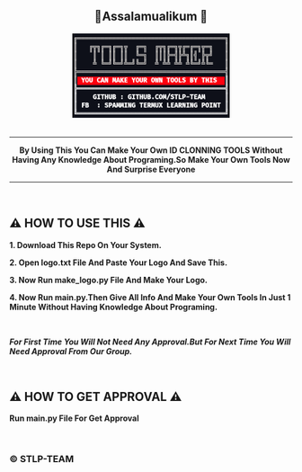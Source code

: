 
<center><h2>🖤Assalamualikum 🖤</h2></center>
<center><img src="Screenshot_20221210-181740~2.png" alt="STLP-TEAM" height="150" width="280"></img></center></br>
<hr>
<center><b>By Using This You Can Make Your Own ID CLONNING TOOLS Without Having Any Knowledge About Programing.So Make Your Own Tools Now And Surprise Everyone</b></center>
<hr><br>
<h2>⚠︎ HOW TO USE THIS ⚠︎</h2>
<p><b>1. Download This Repo On Your System.</b></p>
<p><b>2. Open logo.txt File And Paste Your Logo And Save This.</b></p>
<p><b>3. Now Run make_logo.py File And Make Your Logo.</b></p>
<p><b>4. Now Run main.py.Then Give All Info And Make Your Own Tools In Just 1 Minute Without Having Knowledge About Programing.</b></p><br>
<p><b><i>For First Time You Will Not Need Any Approval.But For Next Time You Will Need Approval From Our Group.</i></b></p><br>
<h2>⚠︎ HOW TO GET APPROVAL ⚠︎</h2>
<p><b>Run main.py File For Get Approval</b></p><br>
<h3>©️ STLP-TEAM</h3>
